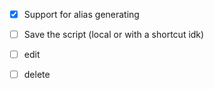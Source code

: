 * [x] Support for alias generating
* [ ] Save the script (local or with a shortcut idk)
* [ ] edit
* [ ] delete



